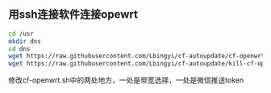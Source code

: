 ## 用ssh连接软件连接opewrt
```Bash
cd /usr
mkdir dns
cd dns
wget https://raw.githubusercontent.com/Lbingyi/cf-autoupdate/cf-openwrt.sh
wget https://raw.githubusercontent.com/Lbingyi/cf-autoupdate/kill-cf-openwrt.sh 
```
修改cf-openwrt.sh中的两处地方，一处是带宽选择，一处是微信推送token
